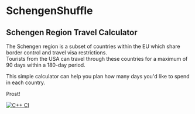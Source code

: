 # SchengenShuffle
## Schengen Region Travel Calculator

The Schengen region is a subset of countries within the EU which share border control and travel visa restrictions.\
Tourists from the USA can travel through these countries for a maximum of 90 days within a 180-day period.

This simple calculator can help you plan how many days you'd like to spend in each country.

Prost!

[![C++ CI](https://github.com/reembot/SchengenShuffle/actions/workflows/actions.yml/badge.svg)](https://github.com/reembot/SchengenShuffle/actions/workflows/actions.yml)
